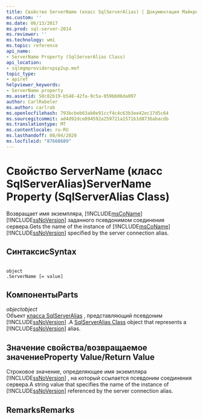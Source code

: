 ```yaml
---
title: Свойство ServerName (класс SqlServerAlias) | Документация Майкрософт
ms.custom: ''
ms.date: 06/13/2017
ms.prod: sql-server-2014
ms.reviewer: ''
ms.technology: wmi
ms.topic: reference
api_name:
- ServerName Property (SqlServerAlias Class)
api_location:
- sqlmgmproviderxpsp2up.mof
topic_type:
- apiref
helpviewer_keywords:
- ServerName property
ms.assetid: 58c82b19-b548-42fa-9c5a-059b606da097
author: CarlRabeler
ms.author: carlrab
ms.openlocfilehash: 793bcbeb63ab0e91ccf4c4c63b3ee42ec17d5c64
ms.sourcegitcommit: ad4d92dce894592a259721a1571b1d8736abacdb
ms.translationtype: MT
ms.contentlocale: ru-RU
ms.lasthandoff: 08/04/2020
ms.locfileid: "87668689"
---
```

# <a name="servername-property-sqlserveralias-class"></a><span data-ttu-id="58c27-102">Свойство ServerName (класс SqlServerAlias)</span><span class="sxs-lookup"><span data-stu-id="58c27-102">ServerName Property (SqlServerAlias Class)</span></span>
  <span data-ttu-id="58c27-103">Возвращает имя экземпляра, [!INCLUDE[msCoName](../../../includes/msconame-md.md)] [!INCLUDE[ssNoVersion](../../../includes/ssnoversion-md.md)] заданного псевдонимом соединения сервера.</span><span class="sxs-lookup"><span data-stu-id="58c27-103">Gets the name of the instance of [!INCLUDE[msCoName](../../../includes/msconame-md.md)] [!INCLUDE[ssNoVersion](../../../includes/ssnoversion-md.md)] specified by the server connection alias.</span></span>  
  
## <a name="syntax"></a><span data-ttu-id="58c27-104">Синтаксис</span><span class="sxs-lookup"><span data-stu-id="58c27-104">Syntax</span></span>  
  
```  
  
object  
.ServerName [= value]  
```  
  
## <a name="parts"></a><span data-ttu-id="58c27-105">Компоненты</span><span class="sxs-lookup"><span data-stu-id="58c27-105">Parts</span></span>  
 <span data-ttu-id="58c27-106">*object*</span><span class="sxs-lookup"><span data-stu-id="58c27-106">*object*</span></span>  
 <span data-ttu-id="58c27-107">Объект [класса SqlServerAlias](sqlserveralias-class.md) , представляющий псевдоним [!INCLUDE[ssNoVersion](../../../includes/ssnoversion-md.md)] .</span><span class="sxs-lookup"><span data-stu-id="58c27-107">A [SqlServerAlias Class](sqlserveralias-class.md) object that represents a [!INCLUDE[ssNoVersion](../../../includes/ssnoversion-md.md)] alias.</span></span>  
  
## <a name="property-valuereturn-value"></a><span data-ttu-id="58c27-108">Значение свойства/возвращаемое значение</span><span class="sxs-lookup"><span data-stu-id="58c27-108">Property Value/Return Value</span></span>  
 <span data-ttu-id="58c27-109">Строковое значение, определяющее имя экземпляра [!INCLUDE[ssNoVersion](../../../includes/ssnoversion-md.md)] , на который ссылается псевдоним соединения сервера.</span><span class="sxs-lookup"><span data-stu-id="58c27-109">A string value that specifies the name of the instance of [!INCLUDE[ssNoVersion](../../../includes/ssnoversion-md.md)] referenced by the server connection alias.</span></span>  
  
## <a name="remarks"></a><span data-ttu-id="58c27-110">Remarks</span><span class="sxs-lookup"><span data-stu-id="58c27-110">Remarks</span></span>  
  
